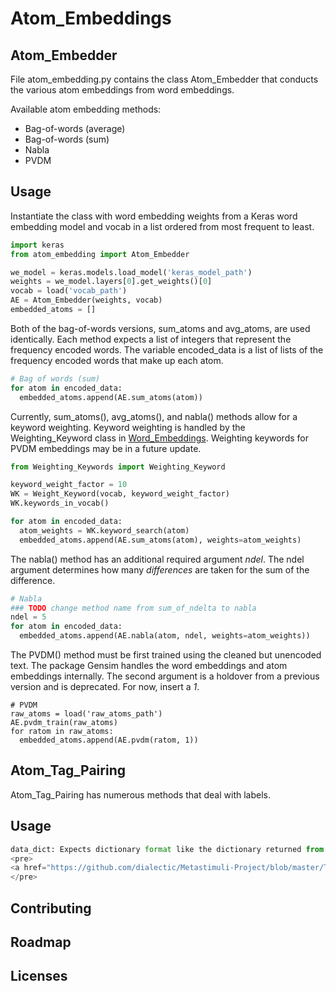 # Atom_Embeddings

<!--- 
Take out the PVDM scripts
-->

## Atom_Embedder

File atom_embedding.py contains the class Atom_Embedder that conducts the various atom embeddings from word embeddings.

Available atom embedding methods:
* Bag-of-words (average)
* Bag-of-words (sum)
* Nabla
* PVDM


## Usage
Instantiate the class with word embedding weights from a Keras word embedding model and vocab in a list ordered from most frequent to least.

```python
import keras
from atom_embedding import Atom_Embedder

we_model = keras.models.load_model('keras_model_path')
weights = we_model.layers[0].get_weights()[0]
vocab = load('vocab_path')
AE = Atom_Embedder(weights, vocab)
embedded_atoms = []
```


Both of the bag-of-words versions, sum_atoms and avg_atoms, are used identically. Each method expects a list of integers that represent the frequency encoded words. The variable encoded_data is a list of lists of the frequency encoded words that make up each atom.
```python
# Bag of words (sum)
for atom in encoded_data:
  embedded_atoms.append(AE.sum_atoms(atom))
```

Currently, sum_atoms(), avg_atoms(), and nabla() methods allow for a keyword weighting. 
Keyword weighting is handled by the Weighting_Keyword class in [Word_Embeddings](https://github.com/dialectic/Metastimuli-Project/blob/master/Word_Embeddings/Weighting_Keywords.py).
Weighting keywords for PVDM embeddings may be in a future update.
```python
from Weighting_Keywords import Weighting_Keyword

keyword_weight_factor = 10
WK = Weight_Keyword(vocab, keyword_weight_factor)
WK.keywords_in_vocab()

for atom in encoded_data:
  atom_weights = WK.keyword_search(atom)
  embedded_atoms.append(AE.sum_atoms(atom), weights=atom_weights)
```

The nabla() method has an additional required argument *ndel*. 
The ndel argument determines how many *differences* are taken for the sum of the difference.
```python
# Nabla
### TODO change method name from sum_of_ndelta to nabla
ndel = 5
for atom in encoded_data:
  embedded_atoms.append(AE.nabla(atom, ndel, weights=atom_weights))
```

The PVDM() method must be first trained using the cleaned but unencoded text. 
The package Gensim handles the word embeddings and atom embeddings internally.
The second argument is a holdover from a previous version and is deprecated. 
For now, insert a *1*.
```ptyhon
# PVDM
raw_atoms = load('raw_atoms_path')
AE.pvdm_train(raw_atoms)
for ratom in raw_atoms:
  embedded_atoms.append(AE.pvdm(ratom, 1))

```
## Atom_Tag_Pairing
Atom_Tag_Pairing has numerous methods that deal with labels.

## Usage

```python
data_dict: Expects dictionary format like the dictionary returned from 
<pre>
<a href="https://github.com/dialectic/Metastimuli-Project/blob/master/Tex-Processing/Label_Text_Builder.py">Label_Text_Builder</a>
</pre>

```

## Contributing

## Roadmap

## Licenses

